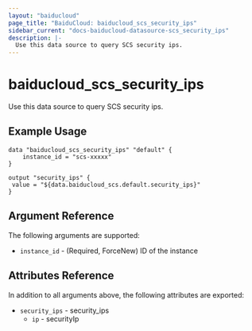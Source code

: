 ```yaml
---
layout: "baiducloud"
page_title: "BaiduCloud: baiducloud_scs_security_ips"
sidebar_current: "docs-baiducloud-datasource-scs_security_ips"
description: |-
  Use this data source to query SCS security ips.
---
```


# baiducloud_scs_security_ips

Use this data source to query SCS security ips.

## Example Usage

```hcl
data "baiducloud_scs_security_ips" "default" {
	instance_id = "scs-xxxxx"
}

output "security_ips" {
 value = "${data.baiducloud_scs.default.security_ips}"
}
```

## Argument Reference

The following arguments are supported:

* `instance_id` - (Required, ForceNew) ID of the instance

## Attributes Reference

In addition to all arguments above, the following attributes are exported:

* `security_ips` - security_ips
  * `ip` - securityIp


